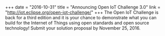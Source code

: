 +++
date = "2016-10-31"
title = "Announcing Open IoT Challenge 3.0"
link = "http://iot.eclipse.org/open-iot-challenge/"
+++
The Open IoT Challenge is back for a third edition and it is your chance to demonstrate what you can build for the Internet of Things using open standards and open source technology! Submit your solution proposal by November 25, 2016.